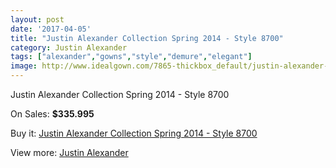 ```yaml
---
layout: post
date: '2017-04-05'
title: "Justin Alexander Collection Spring 2014 - Style 8700"
category: Justin Alexander
tags: ["alexander","gowns","style","demure","elegant"]
image: http://www.idealgown.com/7865-thickbox_default/justin-alexander-collection-spring-2014-style-8700.jpg
---
```

Justin Alexander Collection Spring 2014 - Style 8700

On Sales: **$335.995**
<a href="https://www.idealgown.com/en/justin-alexander/3327-justin-alexander-collection-spring-2014-style-8700.html"><amp-img layout="responsive" width="600" height="600" src="//www.idealgown.com/7865-thickbox_default/justin-alexander-collection-spring-2014-style-8700.jpg" alt="Justin Alexander Collection Spring 2014 - Style 8700 0" /></a>
<a href="https://www.idealgown.com/en/justin-alexander/3327-justin-alexander-collection-spring-2014-style-8700.html"><amp-img layout="responsive" width="600" height="600" src="//www.idealgown.com/7868-thickbox_default/justin-alexander-collection-spring-2014-style-8700.jpg" alt="Justin Alexander Collection Spring 2014 - Style 8700 1" /></a>
<a href="https://www.idealgown.com/en/justin-alexander/3327-justin-alexander-collection-spring-2014-style-8700.html"><amp-img layout="responsive" width="600" height="600" src="//www.idealgown.com/7867-thickbox_default/justin-alexander-collection-spring-2014-style-8700.jpg" alt="Justin Alexander Collection Spring 2014 - Style 8700 2" /></a>
<a href="https://www.idealgown.com/en/justin-alexander/3327-justin-alexander-collection-spring-2014-style-8700.html"><amp-img layout="responsive" width="600" height="600" src="//www.idealgown.com/7866-thickbox_default/justin-alexander-collection-spring-2014-style-8700.jpg" alt="Justin Alexander Collection Spring 2014 - Style 8700 3" /></a>

Buy it: [Justin Alexander Collection Spring 2014 - Style 8700](https://www.idealgown.com/en/justin-alexander/3327-justin-alexander-collection-spring-2014-style-8700.html "Justin Alexander Collection Spring 2014 - Style 8700")

View more: [Justin Alexander](https://www.idealgown.com/en/43-justin-alexander "Justin Alexander")